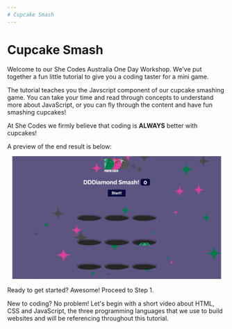 ```yaml
---
# Cupcake Smash
---
```


# Cupcake Smash

Welcome to our She Codes Australia One Day Workshop. We've put together a fun little tutorial to give you a coding taster for a mini game. 

The tutorial teaches you the Javscript component of our cupcake smashing game. You can take your time and read through concepts to understand more about JavaScript, or you can fly through the content and have fun smashing cupcakes! 

At She Codes we firmly believe that coding is **ALWAYS** better with cupcakes!

A preview of the end result is below:

<!-- We need an updated gif once the Template has been changed -->
![](images/full_game.gif)

Ready to get started? Awesome! Proceed to Step 1.

New to coding? No problem! Let's begin with a short video about HTML, CSS and JavaScript, the three programming languages that we use to build websites and will be referencing throughout this tutorial.

<!-- {{< youtube gT0Lh1eYk78 >}} Not sure what the link to this video is? -->
